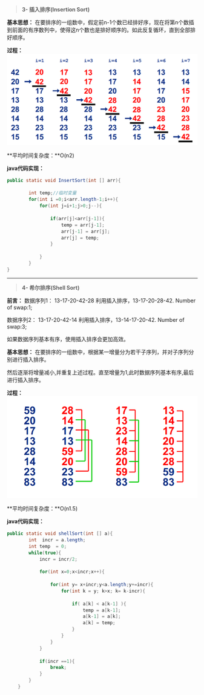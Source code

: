 > **3- 插入排序(Insertion Sort)**

**基本思想：**
在要排序的一组数中，假定前n-1个数已经排好序，现在将第n个数插到前面的有序数列中，使得这n个数也是排好顺序的。如此反复循环，直到全部排好顺序。

**过程：**
![插入排序](https://github.com/ZM-Fight/Android_Notes/blob/master/%E6%8E%92%E5%BA%8F%E7%AE%97%E6%B3%95(Java)/%E6%8F%92%E5%85%A5%E6%8E%92%E5%BA%8F.png )

**平均时间复杂度：**O(n2)

**java代码实现：**
``` java
public static void InsertSort(int [] arr){
		
		int temp;//临时变量
		for(int i =0;i<arr.length-1;i++){
			for(int j=i+1;j>0;j--){
				
				if(arr[j]<arr[j-1]){
					temp = arr[j-1];
					arr[j-1] = arr[j];
					arr[j] = temp;
				}
				
			}
		}	
}
```

-----------------


> **4- 希尔排序(Shell Sort)**

**前言：**
数据序列1： 13-17-20-42-28  利用插入排序，13-17-20-28-42. Number of swap:1;

数据序列2： 13-17-20-42-14  利用插入排序，13-14-17-20-42. Number of swap:3;

如果数据序列基本有序，使用插入排序会更加高效。

**基本思想：**
在要排序的一组数中，根据某一增量分为若干子序列，并对子序列分别进行插入排序。

然后逐渐将增量减小,并重复上述过程。直至增量为1,此时数据序列基本有序,最后进行插入排序。

**过程：**
![希尔排序](https://github.com/ZM-Fight/Android_Notes/blob/master/%E6%8E%92%E5%BA%8F%E7%AE%97%E6%B3%95(Java)/%E5%B8%8C%E5%B0%94%E6%8E%92%E5%BA%8F.png )

**平均时间复杂度：**O(n1.5)


**java代码实现：**
``` java
public static void shellSort(int [] a){
		int  incr = a.length;
		int temp  = 0;
		while(true){
			incr = incr/2;
			
			for(int x=0;x<incr;x++){
				
				for(int y= x+incr;y<a.length;y+=incr){
					for(int k = y; k>x; k= k-incr){
						
						if( a[k] < a[k-1] ){
							temp = a[k-1];
							a[k-1] = a[k];
							a[k] = temp;
						}
					}
				}
			}
			
			if(incr ==1){
				break;
			}
		}
	}
```
